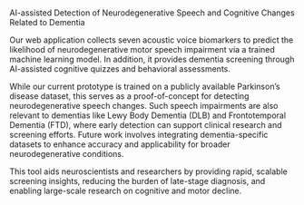 # 
AI-assisted Detection of Neurodegenerative Speech and Cognitive Changes Related to Dementia

Our web application collects seven acoustic voice biomarkers to predict the likelihood of neurodegenerative motor speech impairment via a trained machine learning model. In addition, it provides dementia screening through AI-assisted cognitive quizzes and behavioral assessments.

While our current prototype is trained on a publicly available Parkinson’s disease dataset, this serves as a proof-of-concept for detecting neurodegenerative speech changes. Such speech impairments are also relevant to dementias like Lewy Body Dementia (DLB) and Frontotemporal Dementia (FTD), where early detection can support clinical research and screening efforts. Future work involves integrating dementia-specific datasets to enhance accuracy and applicability for broader neurodegenerative conditions.

This tool aids neuroscientists and researchers by providing rapid, scalable screening insights, reducing the burden of late-stage diagnosis, and enabling large-scale research on cognitive and motor decline.
